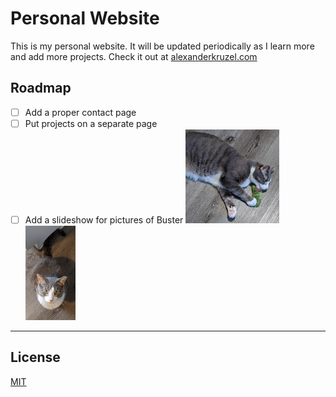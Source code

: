 # Personal Website

This is my personal website. It will be updated periodically as I learn more and add more projects. Check it out at [alexanderkruzel.com](https://www.alexanderkruzel.com)

## Roadmap
- [ ] Add a proper contact page
- [ ] Put projects on a separate page
- [ ] Add a slideshow for pictures of Buster
<img src="media/buster1.jpg" width="150"> <img src="media/buster2.jpg" width="80">

---

## License
[MIT](https://choosealicense.com/licenses/mit/)
